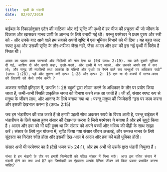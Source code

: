 ```yaml
---
title:  पृथ्वी के भंडारी
date:  02/07/2019
---
```


बाईबल के रिकार्डानुसार एदेन की वाटिका और नई सृष्टि की पृथ्वी में हर चीज की प्रचुरता थी जो जीवन के विकास और खासकर मानव प्राणी के आनन्द के लिये बनायी गई थी। परन्तु परमेश्वर ने प्रथम पुरुष और स्त्री को - और उनके बाद आने वाले हम सबको अपनी सृष्टि में एक भूमिका निभाने को भी दिया। यह बहुत जल्द स्पष्ट हुआ और उसकी सृष्टि के तौर-तरीका जैसा नहीं, जैसा आदम और हवा की इस नई पृथ्वी में विशेष है स्थित थी।

`आदम का पहला काम जानवरों और चिड़ियों को नाम देना था (देखें उत्प० 2:19). तब उसे दूसरी भूमिका दी गई, आशिष दी और उनसे कहा, फूलो-फलो, और पृथ्वी में भर जाओ, और उसको अपने वश में कर लो; और समुद्र की मछलियों तथा आकाश के पक्षियों और पृथ्वी पर रेंगने वाले सब जन्तुओं पर अधिकार रखो” (उत्प० 1:28), पढ़ें और तुलना करें उत्प० 1:28 और उत्प० 2: 15 एक या दो वाक्यों में मानव-काम की विवरणी को कैसे वर्णन करेंगे ?`

अकसर मसीही इतिहास में, उत्पत्ति 1: 28 बहुतों द्वारा शोषण करने के अधिकार के तौर पर प्रयोग किया जाता है, कभी-कभी स्थिति प्राकृतिक जगत को विनाश करने तक आ जाती है। जी हाँ, संसार स्पष्ट रूप से मनुष्य के जीवन लाभ, और आनन्द के लिये बनाया गया था। परन्तु मनुष्य की जिम्मेदारी “इस पर काम करना और इसकी देखभाल करना है (उत्प० 2:15)

जब हम भंडारीपन की बात करते हैं तो हमारी पहली सोच अकसर रुपये के विषय आती है, परन्तु बाईबल में भंडारीपन के लिये पहला हुक्म संसार की देखभाल करना है जिसे परमेश्वर ने बनाया है और हमें सुपुर्द किया है। आदम और हवा को भी यही हुक्म था कि संसार को अपने बच्चों और भविष्य की पीढ़ी के साथ साझा करें। संसार के लिये मूल योजना में, सृष्टि किया गया संसार जीवन अच्छाई, और समस्त मानव के लिये सुंदरता का निरंतर स्रोत होता और इसकी देख-भाल में आदम और हवा की बड़ी भूमिका होती।

संसार अभी भी परमेश्वर का है (देखें भजन सं० 24:1), और हम अभी भी उसके द्वारा भंडारी नियुक्त हैं।

`संभव है हम भंडारी के तौर पर हमारी जिम्मेदारी को पतित संसार में निभा सकें। आज इस पतित संसार में भंडारी होने का क्या अर्थ है? इस जिम्मेदारी का ऐहसास आपके दैनिक जीवन को किस प्रकार प्रभावित करना चाहिए?`